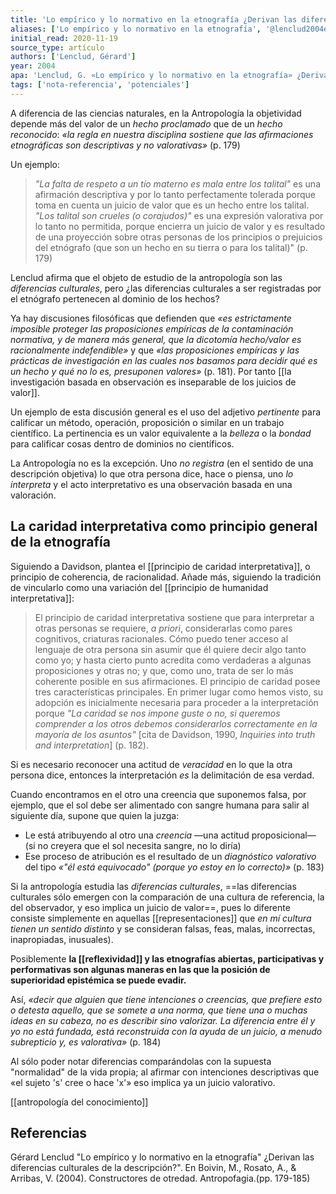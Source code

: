 ```yaml
---
title: 'Lo empírico y lo normativo en la etnografía ¿Derivan las diferencias culturales de la descripción?'
aliases: ['Lo empírico y lo normativo en la etnografía', '@lenclud2004empirico']
initial_read: 2020-11-19
source_type: artículo
authors: ['Lenclud, Gérard']
year: 2004
apa: 'Lenclud, G. «Lo empírico y lo normativo en la etnografía» ¿Derivan las diferencias culturales de la descripción?. En  Boivin, M., Rosato, A., & Arribas, V. (2004). Constructores de otredad. Antropofagia.(pp. 179-185)'
tags: ['nota-referencia', 'potenciales']
---
```

A diferencia de las ciencias naturales, en la Antropología la objetividad depende más del valor de un *hecho proclamado* que de un *hecho reconocido*: *«la regla en nuestra disciplina sostiene que las afirmaciones etnográficas son descriptivas y no valorativas»* (p. 179)

Un ejemplo:

>*"La falta de respeto a un tío materno es mala entre los talital"* es una afirmación descriptiva y por lo tanto perfectamente tolerada porque toma en cuenta un juicio de valor que es un hecho entre los talital. *"Los talital son crueles (o corajudos)"* es una expresión valorativa por lo tanto no permitida, porque encierra un juicio de valor y es resultado de una proyección sobre otras personas de los principios o prejuicios del etnógrafo (que son un hecho en su tierra o para los talital)" (p. 179)

Lenclud afirma que el objeto de estudio de la antropología son las *diferencias culturales*, pero ¿las diferencias culturales a ser registradas por el etnógrafo pertenecen al dominio de los hechos?

Ya hay discusiones filosóficas que defienden que *«es estrictamente imposible proteger las proposiciones empíricas de la contaminación normativa, y de manera más general, que la dicotomía hecho/valor es racionalmente indefendible»* y que *«las proposiciones empíricas y las prácticas de investigación en las cuales nos basamos para decidir qué es un hecho y qué no lo es, presuponen valores»* (p. 181). Por tanto [[la investigación basada en observación es inseparable de los juicios de valor]].

Un ejemplo de esta discusión general es el uso del adjetivo *pertinente* para calificar un método, operación, proposición o similar en un trabajo científico. La pertinencia es un valor equivalente a la *belleza* o la *bondad* para calificar cosas dentro de dominios no científicos.

La Antropología no es la excepción. Uno *no registra* (en el sentido de una descripción objetiva) lo que otra persona dice, hace o piensa, uno *lo interpreta* y el acto interpretativo es una observación basada en una valoración.

## La caridad interpretativa como principio general de la etnografía

Siguiendo a Davidson, plantea el [[principio de caridad interpretativa]], o principio de coherencia, de racionalidad. Añade más, siguiendo la tradición de vincularlo como una variación del [[principio de humanidad interpretativa]]:

>El principio de caridad interpretativa sostiene que para interpretar a otras personas se requiere, *a priori*, considerarlas como pares cognitivos, criaturas racionales. Cómo puedo tener acceso al lenguaje de otra persona sin asumir que él quiere decir algo tanto como yo; y hasta cierto punto acredita como verdaderas a algunas proposiciones y otras no; y que, como uno, trata de ser lo más coherente posible en sus afirmaciones. El principio de caridad posee tres características principales. En primer lugar como hemos visto, su adopción es inicialmente necesaria para proceder a la interpretación porque *"La caridad se nos impone guste o no, si queremos comprender a los otros debemos considerarlos correctamente en la mayoría de los asuntos"* \[cita de Davidson, 1990, *Inquiries into truth and interpretation*\] (p. 182).

Si es necesario reconocer una actitud de *veracidad* en lo que la otra persona dice, entonces la interpretación *es* la delimitación de esa verdad.

Cuando encontramos en el otro una creencia que suponemos falsa, por ejemplo, que el sol debe ser alimentado con sangre humana para salir al siguiente día, supone que quien la juzga:

- Le está atribuyendo al otro una *creencia* —una actitud proposicional—(si no creyera que el sol necesita sangre, no lo diría)
- Ese proceso de atribución es el resultado de un *diagnóstico valorativo* del tipo *«"él está equivocado" (porque yo estoy en lo correcto)»* (p. 183)

Si la antropología estudia las *diferencias culturales*, ==las diferencias culturales sólo emergen con la comparación de una cultura de referencia, la del observador, y eso implica un juicio de valor==, pues lo diferente consiste simplemente en aquellas [[representaciones]] que *en mí cultura tienen un sentido distinto* y se consideran falsas, feas, malas, incorrectas, inapropiadas, inusuales).

Posiblemente **la [[reflexividad]] y las etnografías abiertas, participativas y performativas son algunas maneras en las que la posición de superioridad epistémica se puede evadir.**

Así, *«decir que alguien que tiene intenciones o creencias, que prefiere esto o detesta aquello, que se somete a una norma, que tiene una o muchas ideas en su cabeza, no es describir sino valorizar. La diferencia entre él y yo no está fundada, está reconstruida con la ayuda de un juicio, a menudo subrepticio y, es valorativa»* (p. 184)

Al sólo poder notar diferencias comparándolas con la supuesta "normalidad" de la vida propia; al afirmar con intenciones descriptivas que «el sujeto 's' cree o hace 'x'» eso implica ya un juicio valorativo.

[[antropología del conocimiento]]

## Referencias

Gérard Lenclud  "Lo empírico y lo normativo en la etnografía" ¿Derivan las diferencias culturales de la descripción?". En  Boivin, M., Rosato, A., & Arribas, V. (2004). Constructores de otredad. Antropofagia.(pp. 179-185)
